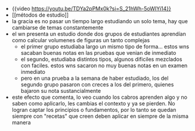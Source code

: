 - {{video https://youtu.be/TDYa2pPMx0k?si=S_21hWh-5oWIYi14}}
- [[métodos de estudio]]
- la gracia es no pasar un tiempo largo estudiando un solo tema, hay que cambiarse de temas constantemente
- el wn presenta un estudio donde dos grupos de estudiantes aprendían como calcular volumenes de figuras un tanto complejas
	- el primer grupo estudiaba largo un mismo tipo de forma... estos wns sacaban buenas notas en las pruebas que venian de inmediato
	- el segundo, estudiaba distintos tipos, algunos dificiles mezclados con faciles. estos wns sacaron no muy buenas notas en un examen inmediato
	- pero en una prueba a la semana de haber estudiado, los del segundo grupo pasaron con creces a los del primero, quienes bajaron su nota sustancialmente
- este efecto que comenta, lo veo cuando los cabros aprenden algo y no saben como aplicarlo, les cambias el contexto y ya se pierden. No logran captar los principios o fundamentos, por lo tanto se quedan siempre con "recetas" que creen deben aplicar en siempre de la misma manera